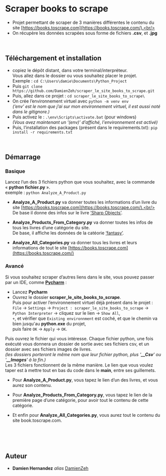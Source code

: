 # Scraper books to scrape 


- Projet permettant de scraper de 3 manières différentes le contenu du site [https://books.toscrape.com](https://books.toscrape.com/).<br/>
- On récupère les données scrapées sous forme de fichiers **.csv**, et **.jpg**
<br/>



## Téléchargement et installation 


- copiez le dépôt distant, dans votre terminal/interpréteur. <br/>
	Vous allez dans le dossier ou vous souhaitez placer le projet.<br/> 
Exemple : ``cd C:\Users\damie\Documents\Python_Project``
- Puis ``git clone https://github.com/DamienZeh/scraper_le_site_books_to_scrape.git``
- Puis, allez dans ce projet : ``cd scraper_le_site_books_to_scrape\``
- On crée l’environnement virtuel avec  ``python -m venv env``<br/>
	_(‘env’ est le nom que j’ai sur mon environnement virtuel, il est aussi noté dans le gitignore.)_
- Puis activez le : ``.\env\Scripts\activate.bat`` (pour windows)<br/>
	_(Vous avez maintenant un ‘(env)’ d’affiché, l'environnement est activé)_
- Puis, l’installation  des packages (présent dans le requirements.txt): ``pip install -r requirements.txt``

<br/>


## Démarrage


### Basique

Lancez l’un des 3 fichiers python que vous souhaitez, avec la commande « **python fichier.py** ».<br/>
exemple : ``python Analyze_A_Product.py``

- **Analyze_A_Product.py** va donner toutes les informations d’un livre du site [https://books.toscrape.com](https://books.toscrape.com/).<br/> 
De base il donne des infos sur le livre [‘Sharp Objects’](https://books.toscrape.com/catalogue/sharp-objects_997/index.html).

- **Analyze_Products_From_Category.py** va donner toutes les infos de tous les livres d’une catégorie du site.<br/>
De base, il affiche les données de la catéorie [‘fantasy’](https://books.toscrape.com/catalogue/category/books/fantasy_19/index.html).

- **Analyze_All_Categories.py** va donner tous les livres et leurs informations de tout le site [https://books.toscrape.com](https://books.toscrape.com/)



### Avancé

Si vous souhaitez scraper d’autres liens dans le site, vous pouvez passer par un IDE, comme [**Pycharm**](https://www.jetbrains.com/fr-fr/pycharm/) :

- Lancez **Pycharm**
- Ouvrez le dossier **scraper_le_site_books_to_scrape**.<br/>
Puis pour activer l’environnement virtuel déjà présent dans le projet :<br/>
 ``File`` → ``Settings`` → ``Project : scraper_le_site_books_to_scrape`` → ``Python Interpreter`` → cliquez sur le lien -> ``Show All``, <br/>
``+``, et vérifier que ``Existing environnment`` est coché, et que le chemin va bien jusqu'au **python.exe** du projet,<br/>
 puis faire ``OK`` -> ``Apply`` -> ``OK``.

 



Puis ouvrez le fichier qui vous intéresse. Chaque fichier python, une fois exécuté vous donnera un dossier de sortie avec ses fichiers csv, et un dossier avec ses fichiers images de livres.<br/>
 _(les dossiers porteront le même nom que leur fichier python, plus '**__Csv**' ou '**__Images**' à la fin.)_ <br/>
Les 3 fichiers fonctionnent de la même manière. Le lien que vous voulez taper est à mettre  tout en bas du code dans le **main**, entre ses guillemets.

- Pour **Analyze_A_Product.py**, vous tapez le lien d’un des livres, et vous aurez son contenu.

- Pour **Analyze_Products_From_Category.py**, vous tapez le lien de la première page d’une catégorie, pour avoir tout le contenu de cette catégorie.

- Et enfin pour **Analyze_All_Categories.py**, vous aurez tout le contenu du site book.toscrape.com.



<br/><br/><br/>





## Auteur

* **Damien Hernandez** _alias_ [DamienZeh](https://damienhernandez.fr/)


